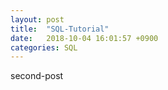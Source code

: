```yaml
---
layout: post
title:  "SQL-Tutorial"
date:   2018-10-04 16:01:57 +0900
categories: SQL
---
```

second-post
